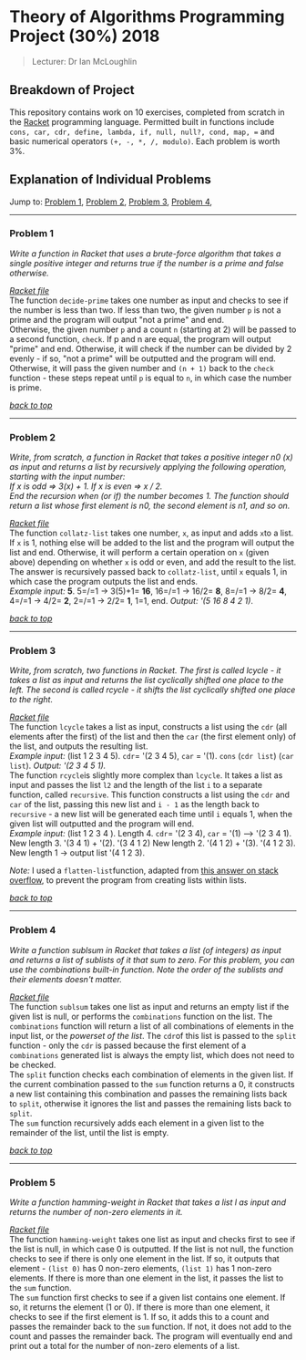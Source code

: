 # Theory of Algorithms Programming Project (30%) 2018  

> Lecturer: Dr Ian McLoughlin  

## Breakdown of Project
This repository contains work on 10 exercises, completed from scratch in the [Racket](https://racket-lang.org/) programming language. Permitted built in functions include `cons, car, cdr, define, lambda, if, null, null?, cond, map, =` and basic numerical operators `(+, -, *, /, modulo)`. Each problem is worth 3%.  

## Explanation of Individual Problems

Jump to: [Problem 1](#problem-1), [Problem 2](#problem-2), [Problem 3](#problem-3), [Problem 4](#problem-4), 

-----  

### Problem 1
*Write a function in Racket that uses a brute-force algorithm that takes a single positive integer and returns true if the number is a prime and false otherwise.*  

*[Racket file](https://github.com/rebeccabernie/Theory-of-Algorithms-CA/blob/master/01_Prime.rkt)*  
The function `decide-prime` takes one number as input and checks to see if the number is less than two. If less than two, the given number `p` is not a prime and the program will output "not a prime" and end.  
Otherwise, the given number `p` and a count `n` (starting at 2) will be passed to a second function, `check`. If p and n are equal, the program will output "prime" and end. Otherwise, it will check if the number can be divided by 2 evenly - if so, "not a prime" will be outputted and the program will end. Otherwise, it will pass the given number and `(n + 1)` back to the `check` function - these steps repeat until `p` is equal to `n`, in which case the number is prime.  

*[back to top](#explanation-of-individual-problems)*  

-----  

### Problem 2
*Write, from scratch, a function in Racket that takes a positive integer n0 (x) as input and returns a list by recursively applying the following operation, starting with the input number:*  
*If x is odd => 3(x) + 1. If x is even => x / 2.*  
*End the recursion when (or if) the number becomes 1. The function should return a list whose first element is n0, the second element is n1, and so on.*  

*[Racket file](https://github.com/rebeccabernie/Theory-of-Algorithms-CA/blob/master/02_Collatz.rkt)*  
The function `collatz-list` takes one number, `x`, as input and adds `x`to a list. If `x` is 1, nothing else will be added to the list and the program will output the list and end. Otherwise, it will perform a certain operation on `x` (given above) depending on whether `x` is odd or even, and add the result to the list. The answer is recursively passed back to `collatz-list`, until `x` equals 1, in which case the program outputs the list and ends.  
*Example input:* **5**. 5=/=1 -> 3(5)+1= **16**, 16=/=1 -> 16/2= **8**, 8=/=1 -> 8/2= **4**, 4=/=1 -> 4/2= **2**, 2=/=1 -> 2/2= **1**, 1=1, end. *Output: '(5 16 8 4 2 1)*.  

*[back to top](#explanation-of-individual-problems)*  

-----  

### Problem 3
*Write, from scratch, two functions in Racket. The first is called lcycle - it takes a list as input and returns the list cyclically shifted one place to the left. The second is called rcycle - it shifts the list cyclically shifted one place to the right.*  

*[Racket file](https://github.com/rebeccabernie/Theory-of-Algorithms-CA/blob/master/03_Cycle.rkt)*  
The function `lcycle` takes a list as input, constructs a list using the `cdr` (all elements after the first) of the list and then the `car` (the first element only) of the list, and outputs the resulting list.  
*Example input:* (list 1 2 3 4 5). `cdr`= '(2 3 4 5), `car` = '(1). `cons` (`cdr list`) (`car list`). *Output: '(2 3 4 5 1).*  
The function `rcycle`is slightly more complex than `lcycle`. It takes a list as input and passes the list `l2` and the length of the list `i` to a separate function, called `recursive`. This function constructs a list using the `cdr` and `car` of the list, passing this new list and `i - 1` as the length back to `recursive` - a new list will be generated each time until `i` equals 1, when the given list will outputted and the program will end.  
*Example input:* (list 1 2 3 4 ). Length 4. `cdr`= '(2 3 4), `car` = '(1) --> '(2 3 4 1). New length 3. '(3 4 1) + '(2). '(3 4 1 2) New length 2. '(4 1 2) + '(3). '(4 1 2 3). New length 1 -> output list '(4 1 2 3).  

*Note:*  I used a `flatten-list`function, adapted from [this answer on stack overflow](https://stackoverflow.com/a/28753817), to prevent the program from creating lists within lists.

*[back to top](#explanation-of-individual-problems)*  
  
-----  

### Problem 4
*Write a function sublsum in Racket that takes a list (of integers) as input and returns a list of sublists of it that sum to zero. For this problem, you can use the combinations built-in function. Note the order of the sublists and their elements doesn't matter.*  

*[Racket file](https://github.com/rebeccabernie/Theory-of-Algorithms-CA/blob/master/04_SublistSum.rkt)*  
The function `sublsum` takes one list as input and returns an empty list if the given list is null, or performs the `combinations` function on the list. The `combinations` function will return a list of all combinations of elements in the input list, or the *powerset of the list*. The `cdr`of this list is passed to the `split` function - only the `cdr` is passed because the first element of a `combinations` generated list is always the empty list, which does not need to be checked.  
The `split` function checks each combination of elements in the given list. If the current combination passed to the `sum` function returns a 0, it constructs a new list containing this combination and passes the remaining lists back to `split`, otherwise it ignores the list and passes the remaining lists back to `split`.  
The `sum` function recursively adds each element in a given list to the remainder of the list, until the list is empty.  

*[back to top](#explanation-of-individual-problems)*  

-----  

### Problem 5
*Write a function hamming-weight in Racket that takes a list l as input and returns the number of non-zero elements in it.*  

*[Racket file](https://github.com/rebeccabernie/Theory-of-Algorithms-CA/blob/master/05_HammingW.rkt)*  
The function `hamming-weight` takes one list as input and checks first to see if the list is null, in which case 0 is outputted. If the list is not null, the function checks to see if there is only one element in the list. If so, it outputs that element - `(list 0)` has 0 non-zero elements, `(list 1)` has 1 non-zero elements. If there is more than one element in the list, it passes the list to the `sum` function.  
The `sum` function first checks to see if a given list contains one element. If so, it returns the element (1 or 0). If there is more than one element, it checks to see if the first element is 1. If so, it adds this to a count and passes the remainder back to the `sum` function. If not, it does not add to the count and passes the remainder back. The program will eventually end and print out a total for the number of non-zero elements of a list.